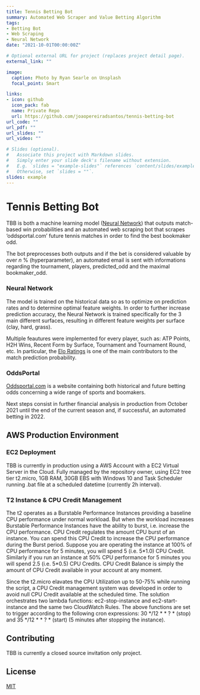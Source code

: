 ```yaml
---
title: Tennis Betting Bot
summary: Automated Web Scraper and Value Betting Algorithm
tags:
- Betting Bot
- Web Scraping
- Neural Network
date: "2021-10-01T00:00:00Z"

# Optional external URL for project (replaces project detail page).
external_link: ""

image:
  caption: Photo by Ryan Searle on Unsplash
  focal_point: Smart

links:
- icon: github
  icon_pack: fab
  name: Private Repo
  url: https://github.com/joaopereiradsantos/tennis-betting-bot
url_code: ""
url_pdf: ""
url_slides: ""
url_video: ""

# Slides (optional).
#   Associate this project with Markdown slides.
#   Simply enter your slide deck's filename without extension.
#   E.g. `slides = "example-slides"` references `content/slides/example-slides.md`.
#   Otherwise, set `slides = ""`.
slides: example
---
```


# Tennis Betting Bot

TBB is both a machine learning model ([Neural Network](https://en.wikipedia.org/wiki/Artificial_neural_network)) that outputs match-based win probabilities and an automated web scraping bot that scrapes ‘oddsportal.com’ future tennis matches in order to find the best bookmaker odd. 

The bot preprocesses both outputs and if the bet is considered valuable by over _n_ % (hyperparameter), an automated email is sent with informations regarding the tournament, players, predicted_odd and the maximal bookmaker_odd.

### Neural Network
The model is trained on the historical data so as to optimize on prediction rates and to determine optimal feature weights.
In order to further increase prediction accuracy, the Neural Network is trained specifically for the 3 main different surfaces, resulting in different feature weights per surface (clay, hard, grass).

Multiple feautures were implemented for every player, such as: ATP Points, H2H Wins, Recent Form by Surface, Tournament and Tournament Round, etc. In particular, the [Elo Ratings](https://en.wikipedia.org/wiki/Elo_rating_system) is one of the main contributors to the match prediction probability.

### OddsPortal
[Oddsportal.com](https://www.oddsportal.com/) is a website containing both historical and future betting odds concerning a wide range of sports and boomakers.






Next steps consist in further financial analysis in production from October 2021 until the end of the current season and, if successful, an automated betting in 2022.


## AWS Production Environment
### EC2 Deployment
TBB is currently in production using a AWS Account with a EC2 Virtual Server in the Cloud. Fully managed by the repository owner, using EC2 tree tier t2.micro, 1GB RAM, 30GB EBS with Windows 10 and Task Scheduler running .bat file at a scheduled datetime (currently 2h interval).

### T2 Instance & CPU Credit Management
The t2 operates as a Burstable Performance Instances providing a baseline CPU performance under normal workload. But when the workload increases Burstable Performance Instances have the ability to burst, i.e. increase the CPU performance. CPU Credit regulates the amount CPU burst of an instance. You can spend this CPU Credit to increase the CPU performance during the Burst period. Suppose you are operating the instance at 100% of CPU performance for 5 minutes, you will spend 5 (i.e. 5\*1.0) CPU Credit. Similarly if you run an instance at 50% CPU performance for 5 minutes you will spend 2.5 (i.e. 5\*0.5) CPU Credits. CPU Credit Balance is simply the amount of CPU Credit available in your account at any moment. 

Since the t2.micro elavates the CPU Utilization up to 50-75% while running the script, a CPU Credit management system was developed in order to avoid null CPU Credit available at the scheduled time. The solution orchestrates two lambda functions: ec2-stop-instance and ec2-start-instance and the same two CloudWatch Rules. The above functions are set to trigger according to the following cron expressions: 30 */12 * * ? * (stop) and 35 */12 * * ? * (start) (5 minutes after stopping the instance).

## Contributing
TBB is currently a closed source invitation only project.


## License
[MIT](https://choosealicense.com/licenses/apache-2.0/)